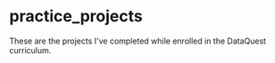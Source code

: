 # practice_projects
These are the projects I've completed while enrolled in the DataQuest curriculum. 
